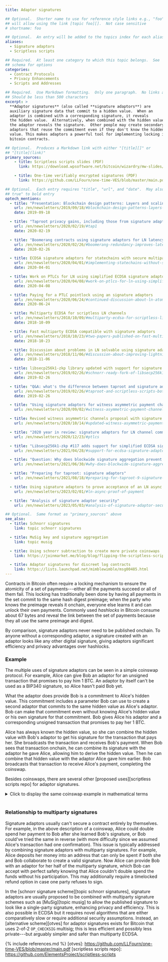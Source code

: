 ```yaml
---
title: Adaptor signatures

## Optional.  Shorter name to use for reference style links e.g., "foo"
## will allow using the link [topic foo][].  Not case sensitive
# shortname: foo

## Optional.  An entry will be added to the topics index for each alias
aliases:
  - Signature adaptors
  - Scriptless scripts

## Required.  At least one category to which this topic belongs.  See
## schema for options
categories:
  - Contract Protocols
  - Privacy Enhancements
  - Scripts and Addresses

## Required.  Use Markdown formatting.  Only one paragraph.  No links allowed.
## Should be less than 500 characters
excerpt: >
  **Adaptor signatures** (also called **signature adaptors**) are
  auxiliary signature data that commit to a hidden value.  When an
  adaptor is combined with a corresponding signature, it reveals
  the hidden value.  Alternatively, when combined with the hidden value,
  the adaptor reveals the signature.  Other people may create secondary
  adaptors that reuse the commitment even if they don't know the hidden
  value. This makes adaptors a powerful tool for implementing locking in
  bitcoin contracts.

## Optional.  Produces a Markdown link with either "[title][]" or
## "[title](link)"
primary_sources:
    - title: Scriptless scripts slides (PDF)
      link: https://download.wpsoftware.net/bitcoin/wizardry/mw-slides/2017-05-milan-meetup/slides.pdf

    - title: One-time verifiably encrypted signatures (PDF)
      link: https://github.com/LLFourn/one-time-VES/blob/master/main.pdf

## Optional.  Each entry requires "title", "url", and "date".  May also use "feature:
## true" to bold entry
optech_mentions:
  - title: "Presentation: Blockchain design patterns: Layers and scaling approaches"
    url: /en/newsletters/2019/09/18/#blockchain-design-patterns-layers-and-scaling-approaches
    date: 2019-09-18

  - title: "Taproot privacy gains, including those from signature adaptors"
    url: /en/newsletters/2020/02/19/#tap1
    date: 2020-02-19

  - title: "Boomerang contracts using signature adaptors for LN latency & throughput"
    url: /en/newsletters/2020/02/26/#boomerang-redundancy-improves-latency-and-throughput-in-payment-channel-networks
    date: 2020-02-26

  - title: ECDSA signature adaptors for statechains with secure multiparty computation
    url: /en/newsletters/2020/04/01/#implementing-statechains-without-schnorr-or-eltoo
    date: 2020-04-01

  - title: Work on PTLCs for LN using simplified ECDSA signature adaptors
    url: /en/newsletters/2020/04/08/#work-on-ptlcs-for-ln-using-simplified-ecdsa-adaptor-signatures
    date: 2020-04-08

  - title: Paying for a PTLC pointlock using an signature adaptors
    url: /en/newsletters/2020/06/24/#continued-discussion-about-ln-atomicity-attack
    date: 2020-06-24

  - title: Multiparty ECDSA for scriptless LN channels
    url: /en/newsletters/2018/10/09/#multiparty-ecdsa-for-scriptless-lightning-network-payment-channels
    date: 2018-10-09

  - title: Fast multiparty ECDSA compatible with signature adaptors
    url: /en/newsletters/2018/10/23/#two-papers-published-on-fast-multiparty-ecdsa
    date: 2018-10-23

  - title: Discussion about problems in LN solvable using signature adaptors
    url: /en/newsletters/2018/11/06/#discussion-about-improving-lightning-payments
    date: 2018-11-06

  - title: libsecp256k1-zkp library updated with support for signature adaptors
    url: /en/newsletters/2019/02/26/#schnorr-ready-fork-of-libsecp256k1-available
    date: 2019-02-26

  - title: "Q&A: what's the difference between taproot and signature adaptors?"
    url: /en/newsletters/2019/02/26/#taproot-and-scriptless-scripts-both-use-schnorr-but-how-are-they-different
    date: 2019-02-26

  - title: "Using signature adaptors for witness asymmetric payment channels"
    url: /en/newsletters/2020/09/02/#witness-asymmetric-payment-channels

  - title: Revised witness asymmetric channels proposal with signature adaptors
    url: /en/newsletters/2020/10/14/#updated-witness-asymmetric-payment-channel-proposal

  - title: "2020 year in review: signature adaptors for LN channel commitments"
    url: /en/newsletters/2020/12/23/#ptlcs

  - title: "Libsecp256k1-zkp #117 adds support for simplified ECDSA signature adaptors"
    url: /en/newsletters/2021/04/28/#support-for-ecdsa-signature-adaptors-added-to-libsecp256k1-zkp

  - title: "Question: Why does blockwide signature aggregation prevent adaptor signatures?"
    url: /en/newsletters/2021/06/30/#why-does-blockwide-signature-aggregation-prevent-adaptor-signatures

  - title: "Preparing for taproot: signature adaptors"
    url: /en/newsletters/2021/08/18/#preparing-for-taproot-9-signature-adaptors

  - title: Using signature adaptors to prove acceptance of an LN async payment
    url: /en/newsletters/2023/02/01/#ln-async-proof-of-payment

  - title: "Analysis of signature adaptor security"
    url: /en/newsletters/2023/05/03/#analysis-of-signature-adaptor-security

## Optional.  Same format as "primary_sources" above
see_also:
  - title: Schnorr signatures
    link: topic schnorr signatures

  - title: MuSig key and signature aggregation
    link: topic musig

  - title: Using schnorr subtraction to create more private coinswaps
    link: https://joinmarket.me/blog/blog/flipping-the-scriptless-script-on-schnorr/

  - title: Adaptor signatures for discreet log contracts
    link: https://lists.launchpad.net/mimblewimble/msg00485.html
---
```

Contracts in Bitcoin often require a locking mechanism to ensure the
atomicity of a set of payments---either all the payments succeed or
all of them fail.  This locking has traditionally been done by having
all payments in the set commit to the same hash digest preimage; when
the party who knows the preimage reveals it onchain, everyone else
learns it and can unlock their own payments.  Commonly used *hashlocks*
in Bitcoin consume about 67 bytes <!-- push32:1, preimage:32,
push32:1, hash:32, OP_CHECKEQUALVERIFY:1 --> and reveal the link
between the set of payments because they all use the same preimage and
digest.

By comparison, signature adaptors never need to be published onchain.   To anyone
without a corresponding adaptor, a signature created with an adaptor looks
like any other digital signature, giving adaptors significant efficiency
and privacy advantages over hashlocks.

### Example

The multiple uses of signature adaptors can be seen in a simple
coinswap protocol.  For example, Alice can give Bob an adaptor
for an unsigned transaction that promises to pay him 1 BTC.  An
adaptor by itself can't be used as a BIP340 signature, so
Alice hasn't paid Bob yet.

What the adaptor does provide Bob is a commitment to Alice's hidden
value.  This commitment includes a parameter Bob can use to create a
second adaptor that commits to the same hidden value as Alice's
adaptor.  Bob can make that commitment even without knowing Alice's
hidden value or his own signature for that commitment.  Bob gives
Alice his adaptor and a corresponding unsigned transaction that
promises to pay her 1 BTC.

Alice has always known the hidden value, so she can combine the hidden
value with Bob's adaptor to get his signature for the
transaction that pays her.  She broadcasts the transaction and
receives Bob's payment.  When Bob sees that transaction onchain, he
can combine its signature with the adaptor he gave
Alice, allowing him to derive the hidden value.  Then he can
combine that hidden value with the adaptor Alice gave him earlier.
Bob broadcasts
that transaction to receive Alice's payment, completing the coinswap.

Besides coinswaps, there are several other [proposed uses][scriptless
scripts repo] for adaptor signatures.

<div class="qa_details">
<details markdown="1"><summary>Click to display the same coinswap example in mathematical terms</summary>
*In the following example, we assume the use of BIP340
schnorr signatures.  We use lowercase variables for scalars and
uppercase variables for elliptic curve points.  We represent
concatenation with `||` and the hash function with `H()`.*

Alice creates a valid signature commitment (`s`) for the transaction paying Bob
(`m`) using her private key (`p`), which corresponds to her public key
(`P = pG`).  She also uses a private random nonce (`r`), a hidden value
(`t`), and the elliptic curve points for them (`R = rG, T = tG`):

    s = r + t + H(R + T || P || m) * p

She subtracts `t` from the signature commitment to produce a signature adaptor:

    s' = s - t

She gives Bob the adaptor, which consists of the following
data:

    s', R, T

Bob can verify the adaptor:

    s' * G ?= R + H(R + T || P || m) * P

But the adaptor is not a valid BIP340 signature.  For a valid signature, BIP340 expects
`x` and `Y`, using them with the expression:

    x * G ?= Y + H(Y || P || m) * P

However,

- If Bob sets `Y = R` so that it matches the `s'` he received in the
  adaptor, then BIP340 is going to fail on `H(R || P || m)`
  since Alice computed her hash with `H(R + T || P || m)`.

- If Bob sets `Y = R + T` so that it matches `H(R + T || P || m)`, BIP340
  is going to fail on the initial `Y` since Bob is providing `R + T`
  rather than the needed `R`.

Therefore Bob can't use the adaptor as a BIP340 signature.
However, he can create his own adaptor using it.  This is similar to the
signature Alice created but Bob doesn't commit to `t` here, since Bob
doesn't know that value.  All variables here except `T` are different
for Bob than they were for Alice:

    s = r + H(R + T || P || m) * p

Unlike Alice, Bob doesn't need to tweak his signature.  Bob's signature commitment `s` is
not a part of a valid signature because it commits to `r` and `R + T`, which
won't pass BIP340 verification for the same reasons previously described.
To be valid, the signature needs to commit to `r + t` and `R + T`,
which Bob can't produce since he doesn't know `t`.

Bob gives Alice his adaptor:

    s, R, T

Alice already knew `T`, but `(s, R, T)` is a standard signature
adaptor so we use its full form.  Alice can produce a
signature from that adaptor using the hidden `t` value that
only she knows so far:

    (s + t) * G ?= R + T + H(R + T || P || m) * P

Alice uses the signature to broadcast Bob's transaction that
pays her.  When Bob sees `(s + t)` onchain, he can learn the value of `t`:

    t = (s + t) - s

He can then use `t` to solve the adaptor Alice gave him
earlier:

    (s' + t) * G ?= R + T + H(R + T || P || m) * P

Bob uses that signature to broadcast the transaction Alice
originally gave him.
</details><br>
</div>

### Relationship to multiparty signatures

Signature adaptors usually can't secure a contract entirely by
themselves.  For example, in the above description of a coinswap,
Alice could double spend her payment to Bob after she learned Bob's
signature, or Bob could've tried the same in reverse (with more
difficulty since we assumed Alice's transaction had one confirmation).
This issue is typically addressed by combining signature adaptors with
multiparty signatures.  For example, Alice deposits her money into an
address that can only be spent if both she and Bob collaborate to
create a valid signature.  Now Alice can provide Bob with an adaptor
for her half of the multiparty signature, which Bob can accept with
perfect safety knowing that Alice couldn't double spend the funds
without his participation.  This may additionally require a timelocked
refund option in case one party refuses to sign.

In the [schnorr signature scheme][topic schnorr signatures],
signature adaptors are usually proposed to be combined with multiparty signature
schemes such as [MuSig][topic musig] to allow the published
signature to look like a single-party signature, enhancing
privacy and efficiency.  This is also possible in ECDSA but it
requires novel algorithms that are either comparatively slow or
require additional security assumptions.  Instead, an [alternative scheme][otves] for adaptor
signatures exists for Bitcoin that uses 2-of-2 `OP_CHECKSIG` multisig;
this is less efficient and possibly less private---but arguably
simpler and safer than multiparty ECDSA.

{% include references.md %}
[otves]: https://github.com/LLFourn/one-time-VES/blob/master/main.pdf
[scriptless scripts repo]: https://github.com/ElementsProject/scriptless-scripts

